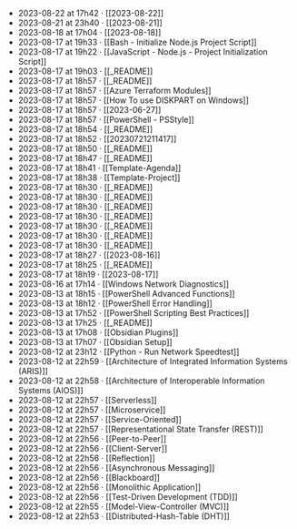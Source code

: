 - 2023-08-22 at 17h42 · [[2023-08-22]]
- 2023-08-21 at 23h40 · [[2023-08-21]]
- 2023-08-18 at 17h04 · [[2023-08-18]]
- 2023-08-17 at 19h33 · [[Bash - Initialize Node.js Project Script]]
- 2023-08-17 at 19h22 · [[JavaScript - Node.js - Project Initialization Script]]
- 2023-08-17 at 19h03 · [[_README]]
- 2023-08-17 at 18h57 · [[_README]]
- 2023-08-17 at 18h57 · [[Azure Terraform Modules]]
- 2023-08-17 at 18h57 · [[How To use DISKPART on Windows]]
- 2023-08-17 at 18h57 · [[2023-06-27]]
- 2023-08-17 at 18h57 · [[PowerShell - PSStyle]]
- 2023-08-17 at 18h54 · [[_README]]
- 2023-08-17 at 18h52 · [[20230721211417]]
- 2023-08-17 at 18h50 · [[_README]]
- 2023-08-17 at 18h47 · [[_README]]
- 2023-08-17 at 18h41 · [[Template-Agenda]]
- 2023-08-17 at 18h38 · [[Template-Project]]
- 2023-08-17 at 18h30 · [[_README]]
- 2023-08-17 at 18h30 · [[_README]]
- 2023-08-17 at 18h30 · [[_README]]
- 2023-08-17 at 18h30 · [[_README]]
- 2023-08-17 at 18h30 · [[_README]]
- 2023-08-17 at 18h30 · [[_README]]
- 2023-08-17 at 18h30 · [[_README]]
- 2023-08-17 at 18h27 · [[2023-08-16]]
- 2023-08-17 at 18h25 · [[_README]]
- 2023-08-17 at 18h19 · [[2023-08-17]]
- 2023-08-16 at 17h14 · [[Windows Network Diagnostics]]
- 2023-08-13 at 18h15 · [[PowerShell Advanced Functions]]
- 2023-08-13 at 18h12 · [[PowerShell Error Handling]]
- 2023-08-13 at 17h52 · [[PowerShell Scripting Best Practices]]
- 2023-08-13 at 17h25 · [[_README]]
- 2023-08-13 at 17h08 · [[Obsidian Plugins]]
- 2023-08-13 at 17h07 · [[Obsidian Setup]]
- 2023-08-12 at 23h12 · [[Python - Run Network Speedtest]]
- 2023-08-12 at 22h59 · [[Architecture of Integrated Information Systems (ARIS)]]
- 2023-08-12 at 22h58 · [[Architecture of Interoperable Information Systems (AIOS)]]
- 2023-08-12 at 22h57 · [[Serverless]]
- 2023-08-12 at 22h57 · [[Microservice]]
- 2023-08-12 at 22h57 · [[Service-Oriented]]
- 2023-08-12 at 22h57 · [[Representational State Transfer (REST)]]
- 2023-08-12 at 22h56 · [[Peer-to-Peer]]
- 2023-08-12 at 22h56 · [[Client-Server]]
- 2023-08-12 at 22h56 · [[Reflection]]
- 2023-08-12 at 22h56 · [[Asynchronous Messaging]]
- 2023-08-12 at 22h56 · [[Blackboard]]
- 2023-08-12 at 22h56 · [[Monolithic Application]]
- 2023-08-12 at 22h56 · [[Test-Driven Development (TDD)]]
- 2023-08-12 at 22h55 · [[Model-View-Controller (MVC)]]
- 2023-08-12 at 22h53 · [[Distributed-Hash-Table (DHT)]]
